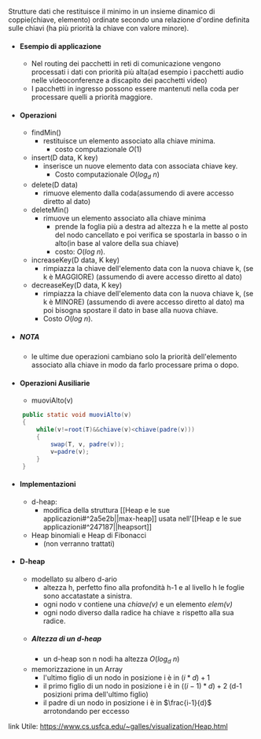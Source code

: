Strutture dati che restituisce il minimo in un insieme dinamico di coppie(chiave, elemento) ordinate secondo una relazione d'ordine definita sulle chiavi (ha più priorità la chiave con valore minore).

- #### Esempio di applicazione
	- Nel routing dei pacchetti in reti di comunicazione vengono processati i dati con priorità più alta(ad esempio i pacchetti audio nelle videoconferenze a discapito dei pacchetti video)
	- I pacchetti in ingresso possono essere mantenuti nella coda per processare quelli a priorità maggiore.
- #### Operazioni
	- findMin()
		- restituisce un elemento associato alla chiave minima.
			- costo computazionale $O(1)$
	- insert(D data, K key)
		- inserisce un nuove elemento data con associata chiave key.
			- Costo computazionale $O(log_{d}\ n)$ 
	- delete(D data)
		- rimuove elemento dalla coda(assumendo di avere accesso diretto al dato)
	- deleteMin()
		- rimuove un elemento associato alla chiave minima 
			- prende la foglia più a destra ad altezza h e la mette al posto del nodo cancellato e poi verifica se spostarla in basso o in alto(in base al valore della sua chiave)
			- costo: $O(log \ n)$.
	- increaseKey(D data, K key)
		- rimpiazza la chiave dell'elemento data con la nuova chiave k, (se k è MAGGIORE) (assumendo di avere accesso diretto al dato)
	- decreaseKey(D data, K key)
		- rimpiazza la chiave dell'elemento data con la nuova chiave k, (se k è MINORE) (assumendo di avere accesso diretto al dato) ma poi bisogna spostare il dato in base alla nuova chiave.
		- Costo $O(log \ n)$.
- ##### NOTA
	- le ultime due operazioni cambiano solo la priorità dell'elemento associato alla chiave in modo da farlo processare prima o dopo.

- #### Operazioni Ausiliarie
	- muoviAlto(v)
```java
	public static void muoviAlto(v)
	{
		while(v!=root(T)&&chiave(v)<chiave(padre(v)))
		{
			swap(T, v, padre(v));
			v=padre(v);
		}
	}
```
- #### Implementazioni
	- d-heap:
		- modifica della struttura [[Heap e le sue applicazioni#^2a5e2b||max-heap]] usata nell'[[Heap e le sue applicazioni#^247187||heapsort]]
	- Heap binomiali e Heap di Fibonacci
		- (non verranno trattati)

- #### D-heap 
	- modellato su albero d-ario
		- altezza h, perfetto fino alla profondità h-1 e al livello h le foglie sono accatastate a sinistra.
		- ogni nodo v contiene una _chiave(v)_ e un elemento _elem(v)_
		- ogni nodo diverso dalla radice ha chiave $\geq$ rispetto alla sua radice.
	- ##### Altezza di un d-heap 
		- un d-heap son n nodi ha altezza $O(log_{d}\ n)$ 
	- memorizzazione in un Array
		- l'ultimo figlio di un nodo in posizione i è in $(i*d)+1$ 
		- il primo figlio di un nodo in posizione i è in $((i-1)*d)+2$ (d-1 posizioni prima dell'ultimo figlio)
		- il padre di un nodo in posizione i è in $\frac{i-1}{d}$ arrotondando per eccesso 



link Utile: https://www.cs.usfca.edu/~galles/visualization/Heap.html